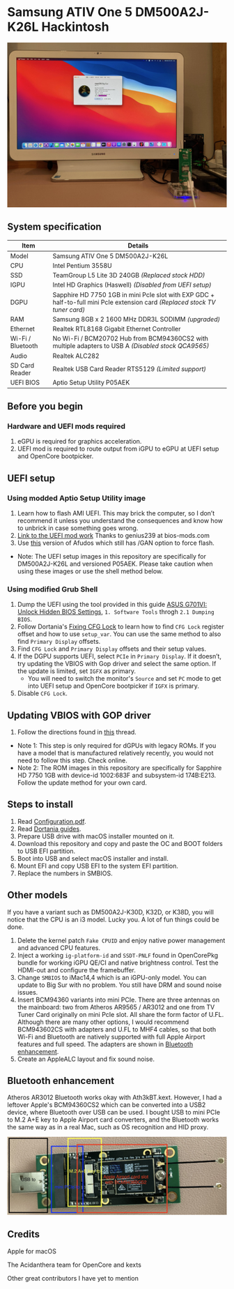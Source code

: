 # Samsung ATIV One 5 DM500A2J-K26L Hackintosh

![](images/AIO.jpg)

## System specification
| Item | Details |
| - | - |
| Model | Samsung ATIV One 5 DM500A2J-K26L |
| CPU | Intel Pentium 3558U |
| SSD | TeamGroup L5 Lite 3D 240GB *(Replaced stock HDD)* |
| IGPU | Intel HD Graphics (Haswell) *(Disabled from UEFI setup)* |
| DGPU | Sapphire HD 7750 1GB in mini PcIe slot with EXP GDC + half-to-full mini PcIe extension card *(Replaced stock TV tuner card)* |
| RAM | Samsung 8GB x 2 1600 MHz DDR3L SODIMM *(upgraded)* |
| Ethernet | Realtek RTL8168 Gigabit Ethernet Controller |
| Wi-Fi / Bluetooth | No Wi-Fi / BCM20702 Hub from BCM94360CS2 with multiple adapters to USB A *(Disabled stock QCA9565)* |
| Audio | Realtek ALC282 |
| SD Card Reader | Realtek USB Card Reader RTS5129 *(Limited support)* |
| UEFI BIOS | Aptio Setup Utility P05AEK |

##  Before you begin
### Hardware and UEFI mods required
1. eGPU is required for graphics acceleration.
2. UEFI mod is required to route output from iGPU to eGPU at UEFI setup and OpenCore bootpicker.

## UEFI setup
### Using modded Aptio Setup Utility image
1. Learn how to flash AMI UEFI. This may brick the computer, so I don’t recommend it unless you understand the consequences and know how to unbrick in case something goes wrong.
2. [Link to the UEFI mod work](https://www.bios-mods.com/forum/Thread-Request-Unlock-Advanced-and-Chipset-tabs-on-Samsung-All-In-One-DM500A2J) Thanks to genius239 at bios-mods.com
3. Use [this](https://www.supermicro.com/en/products/motherboard/X10SLQ-L) version of Afudos which still has /GAN option to force flash.
- Note: The UEFI setup images in this repository are specifically for DM500A2J-K26L and versioned P05AEK. Please take caution when using these images or use the shell method below.

### Using modified Grub Shell
1. Dump the UEFI using the tool provided in this guide [ASUS G701VI: Unlock Hidden BIOS Settings](https://octoperf.com/blog/2018/11/20/asus-g701vi-bios-unlock/), `1. Software Tools` throgh `2.1 Dumping BIOS`.
2. Follow Dortania's [Fixing CFG Lock](https://dortania.github.io/OpenCore-Post-Install/misc/msr-lock.html) to learn how to find `CFG Lock` register offset and how to use `setup_var`. You can use the same method to also find `Primary Display` offsets.
3. Find `CFG Lock` and `Primary Display` offsets and their setup values.
4. If the DGPU supports UEFI, select `PCIe` in `Primary Display`. If it doesn’t, try updating the VBIOS with Gop driver and select the same option. If the update is limited, set `IGFX` as primary.
    - You will need to switch the monitor's `Source` and set `PC` mode to get into UEFI setup and OpenCore bootpicker if `IGFX` is primary.
5. Disable `CFG Lock`.

## Updating VBIOS with GOP driver
1. Follow the directions found in [this](https://www.win-raid.com/t892f16-AMD-and-Nvidia-GOP-update-No-requests-DIY.html) thread.
- Note 1: This step is only required for dGPUs with legacy ROMs. If you have a model that is manufactured relatively recently, you would not need to follow this step. Check online.
- Note 2: The ROM images in this repository are specifically for Sapphire HD 7750 1GB with device-id 1002:683F and subsystem-id 174B:E213. Follow the update method for your own card.

## Steps to install
1. Read [Configuration.pdf](https://github.com/acidanthera/OpenCorePkg/blob/master/Docs/Configuration.pdf).
2. Read [Dortania guides](https://dortania.github.io/getting-started/).
3. Prepare USB drive with macOS installer mounted on it.
4. Download this repository and copy and paste the OC and BOOT folders to USB EFI partition.
5. Boot into USB and select macOS installer and install.
6. Mount EFI and copy USB EFI to the system EFI partition.
7. Replace the numbers in SMBIOS.

## Other models
If you have a variant such as DM500A2J-K30D, K32D, or K38D, you will notice that the CPU is an i3 model. Lucky you. A lot of fun things could be done.
  1. Delete the kernel patch `Fake CPUID` and enjoy native power management and advanced CPU features.
  2. Inject a working `ig-platform-id` and `SSDT-PNLF` found in OpenCorePkg bundle for working iGPU QE/CI and native brightness control. Test the HDMI-out and configure the framebuffer.
  3. Change `SMBIOS` to iMac14,4 which is an iGPU-only model. You can update to Big Sur with no problem. You still have DRM and sound noise issues.
  4. Insert BCM94360 variants into mini PCIe. There are three antennas on the mainboard: two from Atheros AR9565 / AR3012 and one from TV Tuner Card originally on mini PcIe slot. All share the form factor of U.FL. Although there are many other options, I would recommend BCM943602CS with adapters and U.FL to MHF4 cables, so that both Wi-Fi and Bluetooth are natively supported with full Apple Airport features and full speed. The adapters are shown in [Bluetooth enhancement](#bluetooth-enhancement).
  5. Create an AppleALC layout and fix sound noise.

## Bluetooth enhancement
Atheros AR3012 Bluetooth works okay with Ath3kBT.kext. However, I had a leftover Apple's BCM94360CS2 which can be converted into a USB2 device, where Bluetooth over USB can be used. I bought USB to mini PCIe to M.2 A+E key to Apple Airport card converters, and the Bluetooth works the same way as in a real Mac, such as OS recognition and HID proxy.

![](images/UsbBluetooth.jpg)

## Credits
Apple for macOS

The Acidanthera team for OpenCore and kexts

Other great contributors I have yet to mention
